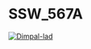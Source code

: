 # SSW_567A
[![Dimpal-lad](https://circleci.com/gh/Dimpal-lad/SSW_567A.svg?style=svg)](https://app.circleci.com/pipelines/github/Dimpal-lad/SSW_567A?branch=main&filter=all)
